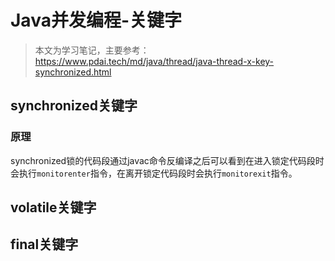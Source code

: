 # Java并发编程-关键字

> 本文为学习笔记，主要参考：https://www.pdai.tech/md/java/thread/java-thread-x-key-synchronized.html

## synchronized关键字

### 原理

synchronized锁的代码段通过javac命令反编译之后可以看到在进入锁定代码段时会执行`monitorenter`指令，在离开锁定代码段时会执行`monitorexit`指令。

## volatile关键字

## final关键字

